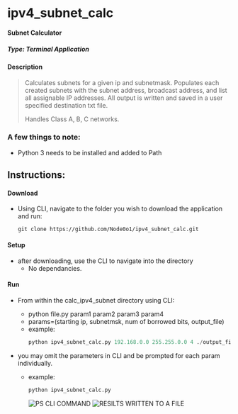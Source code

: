 # ipv4_subnet_calc
**Subnet Calculator**
##### *Type: Terminal Application*

#### Description
> Calculates subnets for a given ip and subnetmask.
> Populates each created subnets with the subnet address, broadcast address, and list all assignable IP addresses.
> All output is written and saved in a user specified destination txt file.
>
> Handles Class A, B, C networks.

### A few things to note:
- Python 3 needs to be installed and added to Path

## **Instructions:**
#### **Download**
- Using CLI, navigate to the folder you wish to download the application and run:
  ```console
  git clone https://github.com/Node0o1/ipv4_subnet_calc.git
  ```

#### **Setup**
- after downloading, use the CLI to navigate into the directory
  - No dependancies.

#### **Run**
  - From within the calc_ipv4_subnet directory using CLI:
    - python file.py param1 param2 param3 param4
    - params=(starting ip, subnetmsk, num of borrowed bits, output_file)
    - example: 
      ```py
      python ipv4_subnet_calc.py 192.168.0.0 255.255.0.0 4 ./output_file.txt
      ```

  - you may omit the parameters in CLI and be prompted for each param individually.
    - example:
      ```py
      python ipv4_subnet_calc.py
      ```

      ![PS CLI COMMAND](https://github.com/Node0o1/ipv4_subnet_calc/assets/157242958/759f7f7b-c4e5-4ccf-b1b5-3c1d31fbcba5)
      ![RESILTS WRITTEN TO A FILE](https://github.com/Node0o1/ipv4_subnet_calc/assets/157242958/4fa7a3ee-1e9e-4b69-aeaf-ab0597488fca)


